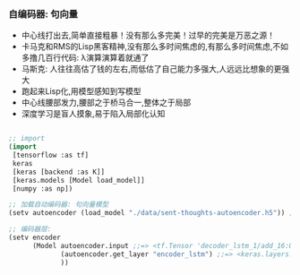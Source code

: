 ### 自编码器: 句向量
* 中心线打出去,简单直接粗暴！没有那么多完美！过早的完美是万恶之源！
* 卡马克和RMS的Lisp黑客精神,没有那么多时间焦虑的,有那么多时间焦虑,不如多撸几百行代码: λ演算演算着就通了
* 马斯克: 人往往高估了钱的左右,而低估了自己能力多强大,人远远比想象的更强大
* 跑起来Lisp化,用模型感知到写模型
* 中心线腰部发力,腰部之于桥马合一,整体之于局部
* 深度学习是盲人摸象,易于陷入局部化认知

```lisp

;; import
(import
 [tensorflow :as tf]
 keras
 [keras [backend :as K]]
 [keras.models [Model load_model]]
 [numpy :as np])

;; 加载自动编码器: 句向量模型
(setv autoencoder (load_model "./data/sent-thoughts-autoencoder.h5")) ;;=> 23M

;; 编码器层:
(setv encoder
      (Model autoencoder.input ;;=> <tf.Tensor 'decoder_lstm_1/add_16:0' shape=(?, ?, 100) dtype=float32>
             (autoencoder.get_layer "encoder_lstm") ;;=> <keras.layers.wrappers.Bidirectional object at 0x7f43c7ff5dd8>
             ))

```
